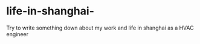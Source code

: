 # life-in-shanghai-
Try to write something down about my work and life in shanghai as a HVAC engineer 
